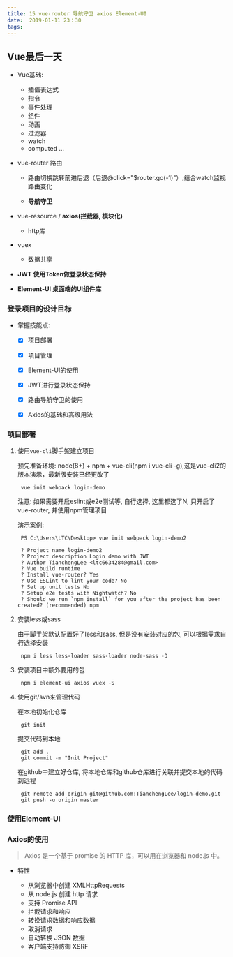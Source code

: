```yaml
---
title: 15 vue-router 导航守卫 axios Element-UI
date:  2019-01-11 23：30
tags:
---
```



## Vue最后一天 ##

- Vue基础:

	+ 插值表达式
	+ 指令
	+ 事件处理
	+ 组件
	+ 动画
	+ 过滤器
	+ watch
	+ computed
	...

- vue-router 路由

	+ 路由切换跳转前进后退（后退@click="$router.go(-1)"）,结合watch监视路由变化

	+ **导航守卫**

- vue-resource / **axios(拦截器, 模块化)**

	+ http库

- vuex

	+ 数据共享

- **JWT  使用Token做登录状态保持**

- **Element-UI   桌面端的UI组件库**

### 登录项目的设计目标 ###

- 掌握技能点:

	+ [x] 项目部署
	+ [x] 项目管理
	+ [x] Element-UI的使用
	+ [x] JWT进行登录状态保持
	+ [x] 路由导航守卫的使用
	+ [x] Axios的基础和高级用法
	

### 项目部署 ###

1. 使用`vue-cli`脚手架建立项目

	预先准备环境: node(8+) + npm + vue-cli(npm i vue-cli -g),这是vue-cli2的版本演示，最新版安装已经更改了

		vue init webpack login-demo

	注意: 如果需要开启eslint或e2e测试等, 自行选择, 这里都选了N, 只开启了vue-router, 并使用npm管理项目

	演示案例:

		PS C:\Users\LTC\Desktop> vue init webpack login-demo2

		? Project name login-demo2
		? Project description Login demo with JWT
		? Author TianchengLee <ltc6634284@gmail.com>
		? Vue build runtime
		? Install vue-router? Yes
		? Use ESLint to lint your code? No
		? Set up unit tests No
		? Setup e2e tests with Nightwatch? No
		? Should we run `npm install` for you after the project has been created? (recommended) npm
		
2. 安装less或sass

	由于脚手架默认配置好了less和sass, 但是没有安装对应的包, 可以根据需求自行选择安装

		npm i less less-loader sass-loader node-sass -D

3. 安装项目中额外要用的包

		npm i element-ui axios vuex -S

4. 使用git/svn来管理代码

	在本地初始化仓库

		git init

	提交代码到本地

		git add .
		git commit -m "Init Project"
	
	在github中建立好仓库, 将本地仓库和github仓库进行关联并提交本地的代码到远程

		git remote add origin git@github.com:TianchengLee/login-demo.git
		git push -u origin master
	
### 使用Element-UI ###


### Axios的使用 ###

> Axios 是一个基于 promise 的 HTTP 库，可以用在浏览器和 node.js 中。

- 特性

	+ 从浏览器中创建 XMLHttpRequests
	+ 从 node.js 创建 http 请求
	+ 支持 Promise API
	+ 拦截请求和响应
	+ 转换请求数据和响应数据
	+ 取消请求
	+ 自动转换 JSON 数据
	+ 客户端支持防御 XSRF